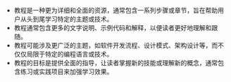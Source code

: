 - 教程是一种更为详细和全面的资源，通常包含一系列步骤或章节，旨在帮助用户从头到尾学习特定的主题或技术。
- 教程通常包含更多的文字说明、示例代码和解释，以便读者更好地理解和跟随。
- 教程可能涉及更广泛的主题，如软件开发流程、设计模式、架构设计等，而不仅仅局限于特定的编程语言或技术。
- 教程的目标是提供全面的指导，让读者掌握新的技能或理解新的概念，通常包含练习或实践项目来加强学习效果。